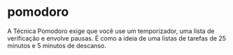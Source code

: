 # pomodoro
A Técnica Pomodoro exige que você use um temporizador, uma lista de verificação e envolve pausas.  É como a ideia de uma listas de tarefas de 25 minutos e 5 minutos de descanso.
